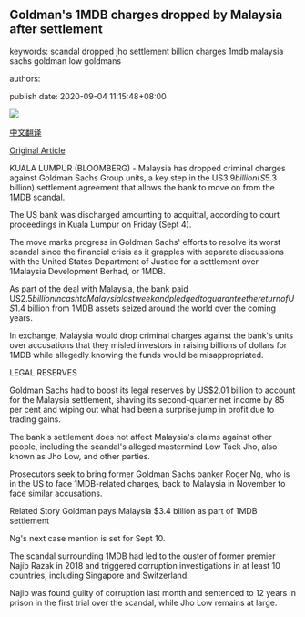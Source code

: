 ## Goldman's 1MDB charges dropped by Malaysia after settlement

keywords: scandal dropped jho settlement billion charges 1mdb malaysia sachs goldman low goldmans

authors: 

publish date: 2020-09-04 11:15:48+08:00

![](https://www.straitstimes.com/sites/default/files/styles/x_large/public/articles/2020/09/04/af_goldman-sachs_040920.jpg?itok=iFV-IIV1)

[中文翻译](Goldman%27s%201MDB%20charges%20dropped%20by%20Malaysia%20after%20settlement_zh.md)

[Original Article](https://www.straitstimes.com/asia/se-asia/goldmans-1mdb-charges-dropped-by-malaysia-after-settlement)

KUALA LUMPUR (BLOOMBERG) - Malaysia has dropped criminal charges against Goldman Sachs Group units, a key step in the US$3.9 billion (S$5.3 billion) settlement agreement that allows the bank to move on from the 1MDB scandal.

The US bank was discharged amounting to acquittal, according to court proceedings in Kuala Lumpur on Friday (Sept 4).

The move marks progress in Goldman Sachs' efforts to resolve its worst scandal since the financial crisis as it grapples with separate discussions with the United States Department of Justice for a settlement over 1Malaysia Development Berhad, or 1MDB.

As part of the deal with Malaysia, the bank paid US$2.5 billion in cash to Malaysia last week and pledged to guarantee the return of US$1.4 billion from 1MDB assets seized around the world over the coming years.

In exchange, Malaysia would drop criminal charges against the bank's units over accusations that they misled investors in raising billions of dollars for 1MDB while allegedly knowing the funds would be misappropriated.

LEGAL RESERVES

Goldman Sachs had to boost its legal reserves by US$2.01 billion to account for the Malaysia settlement, shaving its second-quarter net income by 85 per cent and wiping out what had been a surprise jump in profit due to trading gains.

The bank's settlement does not affect Malaysia's claims against other people, including the scandal's alleged mastermind Low Taek Jho, also known as Jho Low, and other parties.

Prosecutors seek to bring former Goldman Sachs banker Roger Ng, who is in the US to face 1MDB-related charges, back to Malaysia in November to face similar accusations.

Related Story Goldman pays Malaysia $3.4 billion as part of 1MDB settlement

Ng's next case mention is set for Sept 10.

The scandal surrounding 1MDB had led to the ouster of former premier Najib Razak in 2018 and triggered corruption investigations in at least 10 countries, including Singapore and Switzerland.

Najib was found guilty of corruption last month and sentenced to 12 years in prison in the first trial over the scandal, while Jho Low remains at large.